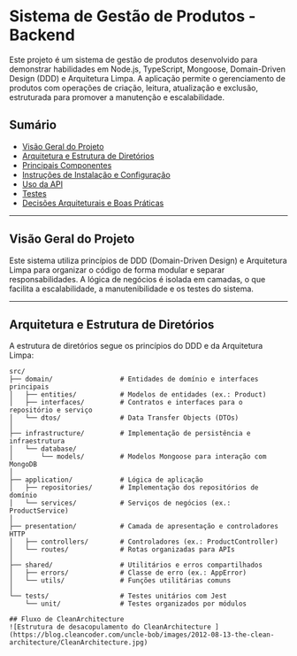 # Sistema de Gestão de Produtos - Backend

Este projeto é um sistema de gestão de produtos desenvolvido para demonstrar habilidades em Node.js, TypeScript, Mongoose, Domain-Driven Design (DDD) e Arquitetura Limpa. A aplicação permite o gerenciamento de produtos com operações de criação, leitura, atualização e exclusão, estruturada para promover a manutenção e escalabilidade.

## Sumário

- [Visão Geral do Projeto](#visão-geral-do-projeto)
- [Arquitetura e Estrutura de Diretórios](#arquitetura-e-estrutura-de-diretórios)
- [Principais Componentes](#principais-componentes)
- [Instruções de Instalação e Configuração](#instruções-de-instalação-e-configuração)
- [Uso da API](#uso-da-api)
- [Testes](#testes)
- [Decisões Arquiteturais e Boas Práticas](#decisões-arquiteturais-e-boas-práticas)

---

## Visão Geral do Projeto

Este sistema utiliza princípios de DDD (Domain-Driven Design) e Arquitetura Limpa para organizar o código de forma modular e separar responsabilidades. A lógica de negócios é isolada em camadas, o que facilita a escalabilidade, a manutenibilidade e os testes do sistema.

---

## Arquitetura e Estrutura de Diretórios

A estrutura de diretórios segue os princípios do DDD e da Arquitetura Limpa:

```plaintext
src/
├── domain/                 # Entidades de domínio e interfaces principais
│   ├── entities/           # Modelos de entidades (ex.: Product)
│   ├── interfaces/         # Contratos e interfaces para o repositório e serviço
│   └── dtos/               # Data Transfer Objects (DTOs)
│
├── infrastructure/         # Implementação de persistência e infraestrutura
│   └── database/
│       └── models/         # Modelos Mongoose para interação com MongoDB
│
├── application/            # Lógica de aplicação
│   ├── repositories/       # Implementação dos repositórios de domínio
│   └── services/           # Serviços de negócios (ex.: ProductService)
│
├── presentation/           # Camada de apresentação e controladores HTTP
│   ├── controllers/        # Controladores (ex.: ProductController)
│   └── routes/             # Rotas organizadas para APIs
│
├── shared/                 # Utilitários e erros compartilhados
│   ├── errors/             # Classe de erro (ex.: AppError)
│   └── utils/              # Funções utilitárias comuns
│
└── tests/                  # Testes unitários com Jest
    └── unit/               # Testes organizados por módulos

## Fluxo de CleanArchitecture
![Estrutura de desacopulamento do CleanArchitecture ](https://blog.cleancoder.com/uncle-bob/images/2012-08-13-the-clean-architecture/CleanArchitecture.jpg)